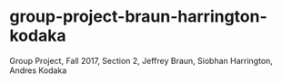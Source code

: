 # group-project-braun-harrington-kodaka
Group Project, Fall 2017, Section 2, Jeffrey Braun, Siobhan Harrington, Andres Kodaka
